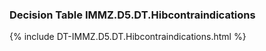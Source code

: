 ### Decision Table IMMZ.D5.DT.Hibcontraindications
{% include DT-IMMZ.D5.DT.Hibcontraindications.html %}


